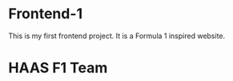 # Frontend-1

This is my first frontend project. It is a Formula 1 inspired website.

# HAAS F1 Team
